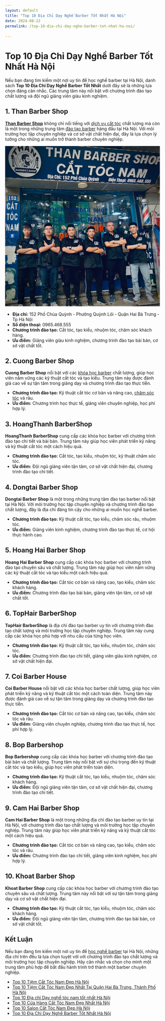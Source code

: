 ```yaml
---
layout: default
title: "Top 10 Địa Chỉ Dạy Nghề Barber Tốt Nhất Hà Nội"
date: 2024-08-22
permalink: /top-10-dia-chi-day-nghe-barber-tot-nhat-ha-noi/

---
```


# Top 10 Địa Chỉ Dạy Nghề Barber Tốt Nhất Hà Nội

Nếu bạn đang tìm kiếm một nơi uy tín để học nghề barber tại Hà Nội, danh sách **Top 10 Địa Chỉ Dạy Nghề Barber Tốt Nhất** dưới đây sẽ là những lựa chọn đáng cân nhắc. Các trung tâm này nổi bật với chương trình đào tạo chất lượng và đội ngũ giảng viên giàu kinh nghiệm.

## 1. **Than Barber Shop**

[**Than Barber Shop**](https://thanbarbershop.com/) không chỉ nổi tiếng với [dịch vụ cắt tóc](https://thanbarbershop.com/dichvu/cat-toc) chất lượng mà còn là một trong những trung tâm [đào tạo barber](https://thanbarbershop.com/day-nghe) hàng đầu tại Hà Nội. Với môi trường học tập chuyên nghiệp và cơ sở vật chất hiện đại, đây là lựa chọn lý tưởng cho những ai muốn trở thành barber chuyên nghiệp.

![ThanBarberShop](images/than-barber-shop.jpg)


- **Địa chỉ:** 152 Phố Chùa Quỳnh - Phường Quỳnh Lôi - Quận Hai Bà Trưng - Tp Hà Nội
- **Số điện thoại:** 0965.468.555
- **Chương trình đào tạo:** Cắt tóc, tạo kiểu, nhuộm tóc, chăm sóc khách hàng.
- **Ưu điểm:** Giảng viên giàu kinh nghiệm, chương trình đào tạo bài bản, cơ sở vật chất tốt.

## 2. **Cuong Barber Shop**

**Cuong Barber Shop** nổi bật với các [khóa học barber](https://thanbarbershop.com/day-nghe) chất lượng, giúp học viên nắm vững các kỹ thuật cắt tóc và tạo kiểu. Trung tâm này được đánh giá cao về sự tận tâm trong giảng dạy và chương trình đào tạo thực tiễn.


- **Chương trình đào tạo:** Kỹ thuật cắt tóc cơ bản và nâng cao, [chăm sóc tóc](https://thanbarbershop.net) và râu.
- **Ưu điểm:** Chương trình học thực tế, giảng viên chuyên nghiệp, học phí hợp lý.

## 3. **HoangThanh BarberShop**

**HoangThanh BarberShop** cung cấp các khóa học barber với chương trình đào tạo chi tiết và bài bản. Trung tâm này giúp học viên phát triển kỹ năng và kỹ thuật cắt tóc một cách hiệu quả.


- **Chương trình đào tạo:** Cắt tóc, tạo kiểu, nhuộm tóc, kỹ thuật chăm sóc tóc.
- **Ưu điểm:** Đội ngũ giảng viên tận tâm, cơ sở vật chất hiện đại, chương trình đào tạo chi tiết.

## 4. **Dongtai Barber Shop**

**Dongtai Barber Shop** là một trong những trung tâm đào tạo barber nổi bật tại Hà Nội. Với môi trường học tập chuyên nghiệp và chương trình đào tạo chất lượng, đây là địa chỉ đáng tin cậy cho những ai muốn học nghề barber.


- **Chương trình đào tạo:** Kỹ thuật cắt tóc, tạo kiểu, chăm sóc râu, nhuộm tóc.
- **Ưu điểm:** Giảng viên kinh nghiệm, chương trình đào tạo thực tế, cơ hội thực hành cao.

## 5. **Hoang Hai Barber Shop**

**Hoang Hai Barber Shop** cung cấp các khóa học barber với chương trình đào tạo chuyên sâu và chất lượng. Trung tâm này giúp học viên nắm vững các kỹ thuật cắt tóc và tạo kiểu một cách hiệu quả.


- **Chương trình đào tạo:** Cắt tóc cơ bản và nâng cao, tạo kiểu, chăm sóc khách hàng.
- **Ưu điểm:** Chương trình đào tạo bài bản, giảng viên tận tâm, cơ sở vật chất tốt.

## 6. **TopHair BarberShop**

**TopHair BarberShop** là địa chỉ đào tạo barber uy tín với chương trình đào tạo chất lượng và môi trường học tập chuyên nghiệp. Trung tâm này cung cấp các khóa học phù hợp với nhu cầu của từng học viên.


- **Chương trình đào tạo:** Kỹ thuật cắt tóc, tạo kiểu, nhuộm tóc, chăm sóc tóc.
- **Ưu điểm:** Chương trình đào tạo chi tiết, giảng viên giàu kinh nghiệm, cơ sở vật chất hiện đại.

## 7. **Coi Barber House**

**Coi Barber House** nổi bật với các khóa học barber chất lượng, giúp học viên phát triển kỹ năng và kỹ thuật cắt tóc một cách toàn diện. Trung tâm này được đánh giá cao về sự tận tâm trong giảng dạy và chương trình đào tạo thực tiễn.


- **Chương trình đào tạo:** Cắt tóc cơ bản và nâng cao, tạo kiểu, chăm sóc tóc và râu.
- **Ưu điểm:** Giảng viên chuyên nghiệp, chương trình đào tạo thực tế, học phí hợp lý.

## 8. **Bop Barbershop**

**Bop Barbershop** cung cấp các khóa học barber với chương trình đào tạo bài bản và chất lượng. Trung tâm này nổi bật với sự chú trọng đến kỹ thuật cắt tóc và tạo kiểu, giúp học viên phát triển toàn diện.


- **Chương trình đào tạo:** Kỹ thuật cắt tóc, tạo kiểu, nhuộm tóc, chăm sóc khách hàng.
- **Ưu điểm:** Đội ngũ giảng viên tận tâm, cơ sở vật chất hiện đại, chương trình đào tạo chi tiết.

## 9. **Cam Hai Barber Shop**

**Cam Hai Barber Shop** là một trong những địa chỉ đào tạo barber uy tín tại Hà Nội, với chương trình đào tạo chất lượng và môi trường học tập chuyên nghiệp. Trung tâm này giúp học viên phát triển kỹ năng và kỹ thuật cắt tóc một cách hiệu quả.


- **Chương trình đào tạo:** Cắt tóc cơ bản và nâng cao, tạo kiểu, chăm sóc tóc và râu.
- **Ưu điểm:** Chương trình đào tạo chi tiết, giảng viên kinh nghiệm, học phí hợp lý.

## 10. **Khoat Barber Shop**

**Khoat Barber Shop** cung cấp các khóa học barber với chương trình đào tạo chuyên sâu và chất lượng. Trung tâm này nổi bật với sự tận tâm trong giảng dạy và cơ sở vật chất hiện đại.


- **Chương trình đào tạo:** Kỹ thuật cắt tóc, tạo kiểu, nhuộm tóc, chăm sóc khách hàng.
- **Ưu điểm:** Đội ngũ giảng viên tận tâm, chương trình đào tạo bài bản, cơ sở vật chất tốt.

## Kết Luận

Nếu bạn đang tìm kiếm một nơi uy tín để [học nghề barber](https://thanbarbershop.com/day-nghe) tại Hà Nội, những địa chỉ trên đều là lựa chọn tuyệt vời với chương trình đào tạo chất lượng và môi trường học tập chuyên nghiệp. Hãy cân nhắc và chọn cho mình một trung tâm phù hợp để bắt đầu hành trình trở thành một barber chuyên nghiệp.


- [Top 10 Tiệm Cắt Tóc Nam Đẹp Hà Nội](/top-10-tiem-cat-toc-nam-dep/)
- [Top 10 Tiệm Cắt Tóc Nam Đẹp Nhất Tại Quận Hai Bà Trưng, Thành Phố Hà Nội](/top-10-tiem-cat-toc-nam-dep-hai-ba-trung-ha-noi/)
- [Top 10 Địa chỉ Dạy nghề tóc nam tốt nhất Hà Nội](/top-10-dia-chi-day-nghe-cat-toc-nam/)
- [Top 10 Cửa Hàng Cắt Tóc Nam Đẹp Nhất Hà Nội](/top-10-cua-hang-cat-toc-nam-dep-nhat-ha-noi/)
- [Top 10 Salon Cắt Tóc Nam Đẹp Hà Nội](/top-10-salon-cat-toc-nam-dep-ha-noi/)
- [Top 10 Địa Chỉ Dạy Nghề Barber Tốt Nhất Hà Nội](/top-10-dia-chi-day-nghe-barber-tot-nhat-ha-noi/)
